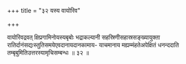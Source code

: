 +++
title = "३२ यस्य वायोरिव"

+++

वायोरिवद्रवत् क्षिप्रगामिनोयस्यबृबोः भद्राकल्यानी सहस्रिणीसहास्रसङ्ख्यायुक्ता रातिर्दानंसद्यःस्तुतिसमयेएवदानायदानकामाय- याचमानाय मह्यम्मंहतेअपेक्षितं धनन्ददाति तम्बृबुमितिउत्तरस्यामृचिसम्बन्धः ॥ ३२ ॥